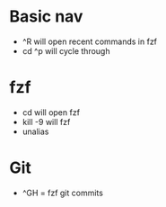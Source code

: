 # Basic nav
- ^R will open recent commands in fzf
- cd ^p will cycle through 

# fzf
- cd <TAB> will open fzf
- kill -9 <TAB> will fzf
- unalias <TAB>

# Git
- ^GH = fzf git commits
